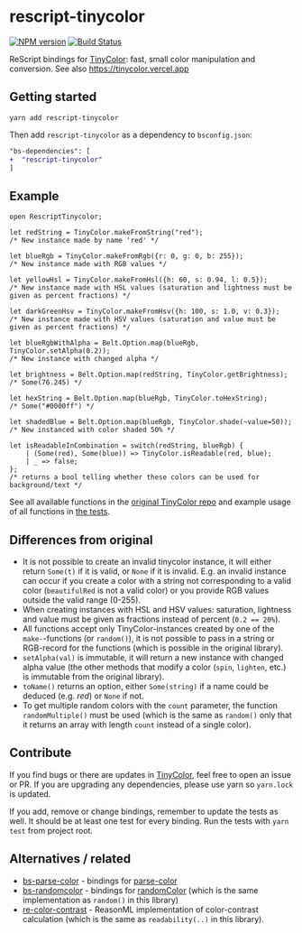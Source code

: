 # rescript-tinycolor

[![NPM version](http://img.shields.io/npm/v/rescript-tinycolor.svg)](https://www.npmjs.org/package/rescript-tinycolor)
[![Build Status](https://travis-ci.com/mikaello/rescript-tinycolor.svg?branch=master)](https://travis-ci.com/mikaello/rescript-tinycolor)

ReScript bindings for [TinyColor](https://github.com/scttcper/tinycolor): fast, small color manipulation and conversion. See also <https://tinycolor.vercel.app>

## Getting started

```
yarn add rescript-tinycolor
```

Then add `rescript-tinycolor` as a dependency to `bsconfig.json`:

```diff
"bs-dependencies": [
+  "rescript-tinycolor"
]
```

## Example

```reason
open RescriptTinycolor;

let redString = TinyColor.makeFromString("red");
/* New instance made by name 'red' */

let blueRgb = TinyColor.makeFromRgb({r: 0, g: 0, b: 255});
/* New instance made with RGB values */

let yellowHsl = TinyColor.makeFromHsl({h: 60, s: 0.94, l: 0.5});
/* New instance made with HSL values (saturation and lightness must be given as percent fractions) */

let darkGreenHsv = TinyColor.makeFromHsv({h: 100, s: 1.0, v: 0.3});
/* New instance made with HSV values (saturation and value must be given as percent fractions) */

let blueRgbWithAlpha = Belt.Option.map(blueRgb, TinyColor.setAlpha(0.2));
/* New instance with changed alpha */

let brightness = Belt.Option.map(redString, TinyColor.getBrightness);
/* Some(76.245) */

let hexString = Belt.Option.map(blueRgb, TinyColor.toHexString);
/* Some("#0000ff") */

let shadedBlue = Belt.Option.map(blueRgb, TinyColor.shade(~value=50));
/* New instanced with color shaded 50% */

let isReadableInCombination = switch(redString, blueRgb) {
    | (Some(red), Some(blue)) => TinyColor.isReadable(red, blue);
    | _ => false;
};
/* returns a bool telling whether these colors can be used for background/text */
```

See all available functions in the [original TinyColor repo](https://github.com/scttcper/tinycolor) and example usage of all functions in [the tests](https://github.com/mikaello/rescript-tinycolor/blob/master/__tests__/Tinycolor_tests.re).

## Differences from original

- It is not possible to create an invalid tinycolor instance, it will either return `Some(t)` if it is valid, or `None` if it is invalid. E.g. an invalid instance can occur if you create a color with a string not corresponding to a valid color (`beautifulRed` is not a valid color) or you provide RGB values outside the valid range (0-255).
- When creating instances with HSL and HSV values: saturation, lightness and value must be given as fractions instead of percent (`0.2 == 20%`).
- All functions accept only TinyColor-instances created by one of the `make-`-functions (or `random()`), it is not possible to pass in a string or RGB-record for the functions (which is possible in the original library).
- `setAlpha(val)` is immutable, it will return a new instance with changed alpha value (the other methods that modify a color (`spin`, `lighten`, etc.) is immutable from the original library).
- `toName()` returns an option, either `Some(string)` if a name could be deduced (e.g. _red_) or `None` if not.
- To get multiple random colors with the `count` parameter, the function `randomMultiple()` must be used (which is the same as `random()` only that it returns an array with length `count` instead of a single color).

## Contribute

If you find bugs or there are updates in [TinyColor](https://github.com/bgrins/TinyColor), feel free to open an issue or PR. If you are upgrading any dependencies, please use yarn so `yarn.lock` is updated.

If you add, remove or change bindings, remember to update the tests as well. It should be at least one test for every binding. Run the tests with `yarn test` from project root.

## Alternatives / related

- [bs-parse-color](https://redex.github.io/package/unpublished/theatlasroom/bs-parse-color/) - bindings for [parse-color](https://github.com/substack/parse-color)
- [bs-randomcolor](https://github.com/ktrzos/bs-randomColor) - bindings for [randomColor](https://github.com/davidmerfield/randomColor/) (which is the same implementation as `random()` in this library)
- [re-color-contrast](https://github.com/mikaello/re-color-contrast) - ReasonML implementation of color-contrast calculation (which is the same as `readability(..)` in this library).

